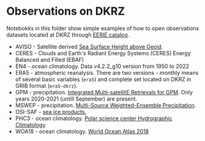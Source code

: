 # Observations on DKRZ

Notebokks in this folder show simple examples of how to open observations datasets located at DKRZ through [EERIE catalog](https://github.com/eerie-project/intake_catalogues/tree/main).

* AVISO - Satellite derived [Sea Surface Height above Geoid](https://cds.climate.copernicus.eu/cdsapp#!/dataset/satellite-sea-level-global?tab=overview).
* CERES - Clouds and Earth's Radiant Energy Systems (CERES) Energy Balanced and Filled (EBAF)
* EN4 - ocean climatology. Data v4.2.2_g10 version from 1950 to 2022
* ERA5 - atmospheric reanalysis. There are two versions - monthly means of several basic variables (`era5`) and complete set located on DKRZ in GRIB format (`era5-dkrz`).
* GPM - precipitation. [Integrated Multi-satellitE Retrievals for GPM](https://gpm.nasa.gov/data/imerg). Only years 2020-2021 (untill September) are present.
* MSWEP - precipitation. [Multi-Source Weighted-Ensemble Precipitation](https://www.gloh2o.org/mswep/).
* OSI-SAF - [sea ice products.](https://osi-saf.eumetsat.int/products/sea-ice-products) 
* PHC3 - ocean climatology. [Polar science center Hydrographic Climatology](https://psc.apl.washington.edu/nonwp_projects/PHC/Climatology.html)
* WOA18 - ocean climatology. [World Ocean Atlas 2018](https://www.ncei.noaa.gov/access/world-ocean-atlas-2018/)
